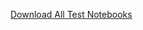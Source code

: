 [Download All Test Notebooks](https://download-directory.github.io/?url=https://github.com/coursekata/teaching-materials/tree/main/By%20Type%20(ABCD)/Tests)
